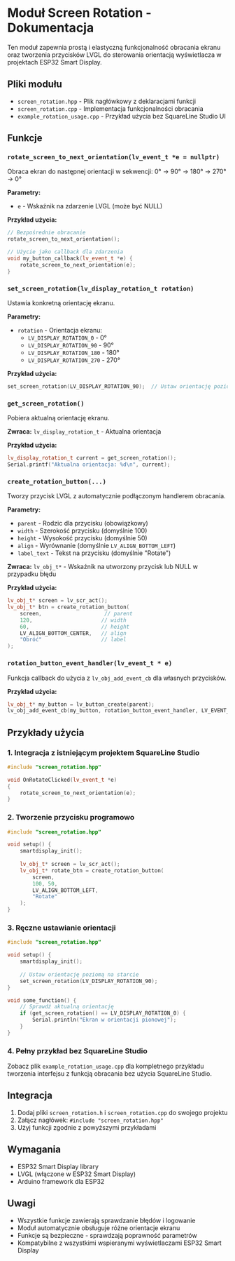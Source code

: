 # Moduł Screen Rotation - Dokumentacja

Ten moduł zapewnia prostą i elastyczną funkcjonalność obracania ekranu oraz tworzenia przycisków LVGL do sterowania orientacją wyświetlacza w projektach ESP32 Smart Display.

## Pliki modułu

- `screen_rotation.hpp` - Plik nagłówkowy z deklaracjami funkcji
- `screen_rotation.cpp` - Implementacja funkcjonalności obracania
- `example_rotation_usage.cpp` - Przykład użycia bez SquareLine Studio UI

## Funkcje

### `rotate_screen_to_next_orientation(lv_event_t *e = nullptr)`
Obraca ekran do następnej orientacji w sekwencji: 0° → 90° → 180° → 270° → 0°

**Parametry:**
- `e` - Wskaźnik na zdarzenie LVGL (może być NULL)

**Przykład użycia:**
```cpp
// Bezpośrednie obracanie
rotate_screen_to_next_orientation();

// Użycie jako callback dla zdarzenia
void my_button_callback(lv_event_t *e) {
    rotate_screen_to_next_orientation(e);
}
```

### `set_screen_rotation(lv_display_rotation_t rotation)`
Ustawia konkretną orientację ekranu.

**Parametry:**
- `rotation` - Orientacja ekranu:
  - `LV_DISPLAY_ROTATION_0` - 0°
  - `LV_DISPLAY_ROTATION_90` - 90°
  - `LV_DISPLAY_ROTATION_180` - 180°
  - `LV_DISPLAY_ROTATION_270` - 270°

**Przykład użycia:**
```cpp
set_screen_rotation(LV_DISPLAY_ROTATION_90);  // Ustaw orientację poziomą
```

### `get_screen_rotation()`
Pobiera aktualną orientację ekranu.

**Zwraca:** `lv_display_rotation_t` - Aktualna orientacja

**Przykład użycia:**
```cpp
lv_display_rotation_t current = get_screen_rotation();
Serial.printf("Aktualna orientacja: %d\n", current);
```

### `create_rotation_button(...)`
Tworzy przycisk LVGL z automatycznie podłączonym handlerem obracania.

**Parametry:**
- `parent` - Rodzic dla przycisku (obowiązkowy)
- `width` - Szerokość przycisku (domyślnie 100)
- `height` - Wysokość przycisku (domyślnie 50)
- `align` - Wyrównanie (domyślnie `LV_ALIGN_BOTTOM_LEFT`)
- `label_text` - Tekst na przycisku (domyślnie "Rotate")

**Zwraca:** `lv_obj_t*` - Wskaźnik na utworzony przycisk lub NULL w przypadku błędu

**Przykład użycia:**
```cpp
lv_obj_t* screen = lv_scr_act();
lv_obj_t* btn = create_rotation_button(
    screen,                    // parent
    120,                      // width
    60,                       // height
    LV_ALIGN_BOTTOM_CENTER,   // align
    "Obróć"                   // label
);
```

### `rotation_button_event_handler(lv_event_t * e)`
Funkcja callback do użycia z `lv_obj_add_event_cb` dla własnych przycisków.

**Przykład użycia:**
```cpp
lv_obj_t* my_button = lv_button_create(parent);
lv_obj_add_event_cb(my_button, rotation_button_event_handler, LV_EVENT_CLICKED, nullptr);
```

## Przykłady użycia

### 1. Integracja z istniejącym projektem SquareLine Studio

```cpp
#include "screen_rotation.hpp"

void OnRotateClicked(lv_event_t *e)
{
    rotate_screen_to_next_orientation(e);
}
```

### 2. Tworzenie przycisku programowo

```cpp
#include "screen_rotation.hpp"

void setup() {
    smartdisplay_init();
    
    lv_obj_t* screen = lv_scr_act();
    lv_obj_t* rotate_btn = create_rotation_button(
        screen, 
        100, 50, 
        LV_ALIGN_BOTTOM_LEFT, 
        "Rotate"
    );
}
```

### 3. Ręczne ustawianie orientacji

```cpp
#include "screen_rotation.hpp"

void setup() {
    smartdisplay_init();
    
    // Ustaw orientację poziomą na starcie
    set_screen_rotation(LV_DISPLAY_ROTATION_90);
}

void some_function() {
    // Sprawdź aktualną orientację
    if (get_screen_rotation() == LV_DISPLAY_ROTATION_0) {
        Serial.println("Ekran w orientacji pionowej");
    }
}
```

### 4. Pełny przykład bez SquareLine Studio

Zobacz plik `example_rotation_usage.cpp` dla kompletnego przykładu tworzenia interfejsu z funkcją obracania bez użycia SquareLine Studio.

## Integracja

1. Dodaj pliki `screen_rotation.h` i `screen_rotation.cpp` do swojego projektu
2. Załącz nagłówek: `#include "screen_rotation.hpp"`
3. Użyj funkcji zgodnie z powyższymi przykładami

## Wymagania

- ESP32 Smart Display library
- LVGL (włączone w ESP32 Smart Display)
- Arduino framework dla ESP32

## Uwagi

- Wszystkie funkcje zawierają sprawdzanie błędów i logowanie
- Moduł automatycznie obsługuje różne orientacje ekranu
- Funkcje są bezpieczne - sprawdzają poprawność parametrów
- Kompatybilne z wszystkimi wspieranymi wyświetlaczami ESP32 Smart Display
